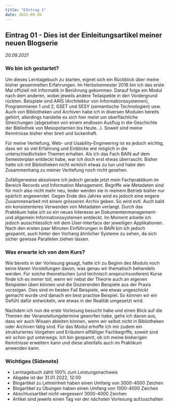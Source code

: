 ```yaml
---
title: "EIntrag 1"
date: 2021-09-20
---
```


## Eintrag 01 - Dies ist der Einleitungsartikel meiner neuen Blogserie

*20.09.2021*

### Wo bin ich gestartet?

Um dieses Lerntagebuch zu starten, eignet sich ein Rückblick über meine bisher gesammelten Erfahrungen. Im Herbstsemester 2018 bin ich das erste Mal offiziell mit Informatik in Berührung gekommen. Darauf folge ein Modul nach dem anderen, wobei jeweils andere Teilaspekte in den Vordergrund rückten. Beispiele sind ARIS (Architektur von Informationssystemen), Programmieren 1 und 2, GSET und SESY (semantische Technologien) usw. Auch von Bibliotheken und Archiven habe ich in diversen Modulen bereits gehört, allerdings handelte es sich hier meist um oberflächliche Streichungen (abgesehen von einem endlosen Ausflug in die Geschichte der Bibliothek von Mesopotamien bis Heute…). Soweit sind meine Kenntnisse bisher eher breit und lückenhaft.

Für meine Vertiefung, Web- und Usability-Engineering ist es jedoch wichtig, dass wir so viel Erfahrung und Einblicke wie möglich in die unterschiedlichsten Themen erhalten. Als ich das Fach BAIN auf dem Semesterplan entdeckt habe, war ich doch erst etwas überrascht. Bisher hatte ich mit Bibliotheken nicht wirklich etwas zu tun und habe den Zusammenhang zu meiner Vertiefung noch nicht gesehen. 

Zufälligerweise absolviere ich jedoch gerade jetzt mein Fachpraktikum im Bereich Records und Information Management. Begriffe wie Metadaten sind für mich also nicht mehr neu, leider werden sie in meinem Betrieb bisher nur spärlich angewendet. Gegen Ende des Jahres wird es jedoch eine engere Zusammenarbeit mit einem grösseren Archiv geben. So wird evtl. Auch bald ein konsistenteres Verwenden von Metadaten verlangt. Durch das Praktikum habe ich so ein neues Interesse an Dokumentenmanagement- und allgemein Informationssystemen entdeckt. Im Moment arbeite ich jedoch ausschliesslich mit dem User-Interface der jeweiligen Applikationen. Nach den ersten paar Minuten Einführungen in BAIN bin ich jedoch gespannt, auch hinter den Vorhang ähnlicher Systeme zu sehen, da sich sicher gewisse Parallelen ziehen lassen.

### Was erwarte ich von dem Kurs?

Wie bereits in der Vorlesung gesagt, hatte ich zu Beginn des Moduls noch keine klaren Vorstellungen davon, was genau wir thematisch behandeln werden. Für solche theoretischen (und technisch anspruchsvolleren) Kurse finde ich es immer toll, wenn wir nebst der Theorie auch an eigenen Beispielen üben können und die Dozierenden Beispiele aus der Praxis vorzeigen. Dies sind im besten Fall Beispiele, wie etwas ungeschickt gemacht wurde und danach ein best practise Beispiel. So können wir ein Gefühl dafür entwickeln, wie etwas in der Realität umgesetzt wird.

Nachdem ich nun die erste Vorlesung besucht habe und einen Blick auf die Themen der Veranstaltungstermine geworfen habe, gehe ich davon aus, dass wir auch Wissen ableiten können, wenn wir selbst nicht in Bibliotheken oder Archiven tätig sind. Für das Modul erhoffe ich mir zudem ein strukturiertes Vorgehen und Erläutern allfälliger Fachbegriffe, soweit sind wir schon gut unterwegs. Ich bin gespannt, ob ich meine bisherigen Kenntnisse erweitern kann und diese allenfalls auch im Praktikum anwenden kann. 

### Wichtiges (Sidenote)
- Lerntagebuch zählt 100% zum Leistungsnachweis
- Abgabe ist der 31.01.2022, 12:00
- Blogartikel zu Lehreinheit haben einen Umfang von 3000-4000 Zeichen
- Blogartikel zu Übungen haben einen Umfang von 1000-4000 Zeichen
- Abschlussartikel nicht vergessen! 3000-4000 Zeichen
- Artikel sind jeweils einen Tag vor der nächsten Vorlesung aufzuschalten 
